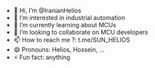 - 👋 Hi, I’m @IranianHelios
- 👀 I’m interested in  industrial automation
- 🌱 I’m currently learning about MCUs
- 💞️ I’m looking to collaborate on MCU developers
- 📫 How to reach me ?: t.me/SUN_HELIOS
- 😄 Pronouns: Helios, Hossein, ...
- ⚡ Fun fact: anything

<!---
IranianHelios/IranianHelios is a ✨ special ✨ repository because its `README.md` (this file) appears on your GitHub profile.
You can click the Preview link to take a look at your changes.
--->
